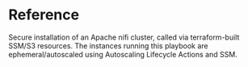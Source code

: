 # Reference
Secure installation of an Apache nifi cluster, called via terraform-built SSM/S3 resources. The instances running this playbook are ephemeral/autoscaled using Autoscaling Lifecycle Actions and SSM.
